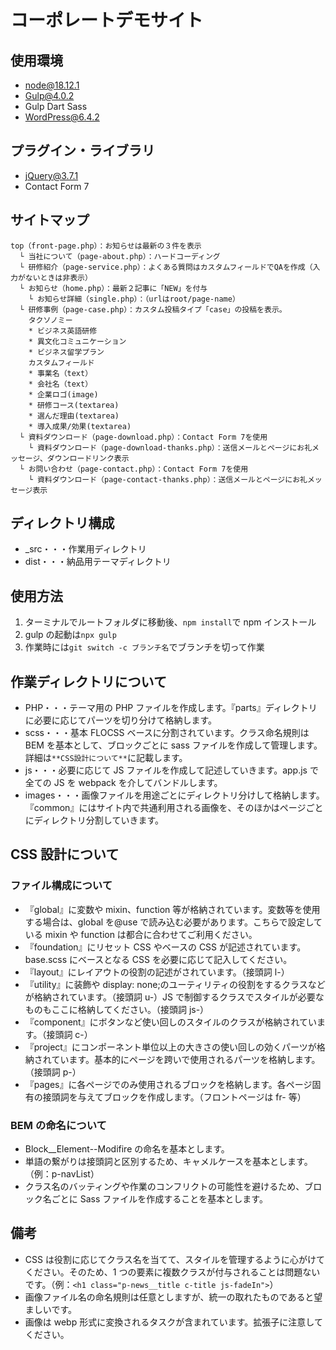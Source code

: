 # コーポレートデモサイト

## 使用環境

- node@18.12.1
- Gulp@4.0.2
- Gulp Dart Sass
- WordPress@6.4.2

## プラグイン・ライブラリ

- jQuery@3.7.1
- Contact Form 7

## サイトマップ

```
top（front-page.php）：お知らせは最新の３件を表示
  └ 当社について（page-about.php）：ハードコーディング
  └ 研修紹介（page-service.php）：よくある質問はカスタムフィールドでQAを作成（入力がないときは非表示）
  └ お知らせ（home.php）：最新２記事に「NEW」を付与
    └ お知らせ詳細（single.php）：（urlはroot/page-name）
  └ 研修事例（page-case.php）：カスタム投稿タイプ「case」の投稿を表示。
    タクソノミー
    * ビジネス英語研修
    * 異文化コミュニケーション
    * ビジネス留学プラン
    カスタムフィールド
    * 事業名（text）
    * 会社名（text）
    * 企業ロゴ(image)
    * 研修コース(textarea)
    * 選んだ理由(textarea)
    * 導入成果/効果(textarea)
  └ 資料ダウンロード（page-download.php）：Contact Form 7を使用
    └ 資料ダウンロード（page-download-thanks.php）：送信メールとページにお礼メッセージ、ダウンロードリンク表示
  └ お問い合わせ（page-contact.php）：Contact Form 7を使用
    └ 資料ダウンロード（page-contact-thanks.php）：送信メールとページにお礼メッセージ表示
```

## ディレクトリ構成

- \_src・・・作業用ディレクトリ
- dist・・・納品用テーマディレクトリ

## 使用方法

1. ターミナルでルートフォルダに移動後、`npm install`で npm インストール
2. gulp の起動は`npx gulp`
3. 作業時には`git switch -c ブランチ名`でブランチを切って作業

## 作業ディレクトリについて

- PHP・・・テーマ用の PHP ファイルを作成します。『parts』ディレクトリに必要に応じてパーツを切り分けて格納します。
- scss・・・基本 FLOCSS ベースに分割されています。クラス命名規則は BEM を基本として、ブロックごとに sass ファイルを作成して管理します。詳細は`**CSS設計について**`に記載します。
- js・・・必要に応じて JS ファイルを作成して記述していきます。app.js で全ての JS を webpack を介してバンドルします。
- images・・・画像ファイルを用途ごとにディレクトリ分けして格納します。『common』にはサイト内で共通利用される画像を、そのほかはページごとにディレクトリ分割していきます。

## CSS 設計について

### ファイル構成について

- 『global』に変数や mixin、function 等が格納されています。変数等を使用する場合は、global を@use で読み込む必要があります。こちらで設定している mixin や function は都合に合わせてご利用ください。
- 『foundation』にリセット CSS やベースの CSS が記述されています。base.scss にベースとなる CSS を必要に応じて記入してください。
- 『layout』にレイアウトの役割の記述がされています。（接頭詞 l-）
- 『utility』に装飾や display: none;のユーティリティの役割をするクラスなどが格納されています。（接頭詞 u-）JS で制御するクラスでスタイルが必要なものもここに格納してください。（接頭詞 js-）
- 『component』にボタンなど使い回しのスタイルのクラスが格納されています。（接頭詞 c-）
- 『project』にコンポーネント単位以上の大きさの使い回しの効くパーツが格納されています。基本的にページを跨いで使用されるパーツを格納します。（接頭詞 p-）
- 『pages』に各ページでのみ使用されるブロックを格納します。各ページ固有の接頭詞を与えてブロックを作成します。（フロントページは fr- 等）

### BEM の命名について

- Block\_\_Element--Modifire の命名を基本とします。
- 単語の繋がりは接頭詞と区別するため、キャメルケースを基本とします。（例：p-navList）
- クラス名のバッティングや作業のコンフリクトの可能性を避けるため、ブロック名ごとに Sass ファイルを作成することを基本とします。

## 備考

- CSS は役割に応じてクラス名を当てて、スタイルを管理するように心がけてください。そのため、1 つの要素に複数クラスが付与されることは問題ないです。（例：`<h1 class="p-news__title c-title js-fadeIn">`）
- 画像ファイル名の命名規則は任意としますが、統一の取れたものであると望ましいです。
- 画像は webp 形式に変換されるタスクが含まれています。拡張子に注意してください。

